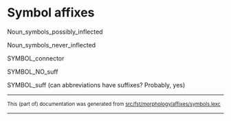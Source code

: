 
# Symbol affixes

Noun_symbols_possibly_inflected 

Noun_symbols_never_inflected 

SYMBOL_connector 

SYMBOL_NO_suff 

SYMBOL_suff (can abbreviations have suffixes? Probably, yes)

* * *

<small>This (part of) documentation was generated from [src/fst/morphology/affixes/symbols.lexc](https://github.com/giellalt/lang-kpv/blob/main/src/fst/morphology/affixes/symbols.lexc)</small>

---

